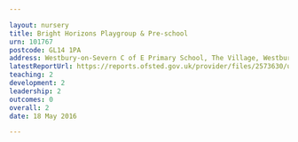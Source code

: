 ```yaml
---

layout: nursery
title: Bright Horizons Playgroup & Pre-school
urn: 101767
postcode: GL14 1PA
address: Westbury-on-Severn C of E Primary School, The Village, Westbury-on-Severn, Gloucestershire, GL14 1PA
latestReportUrl: https://reports.ofsted.gov.uk/provider/files/2573630/urn/101767.pdf
teaching: 2
development: 2
leadership: 2
outcomes: 0
overall: 2
date: 18 May 2016

---
```

